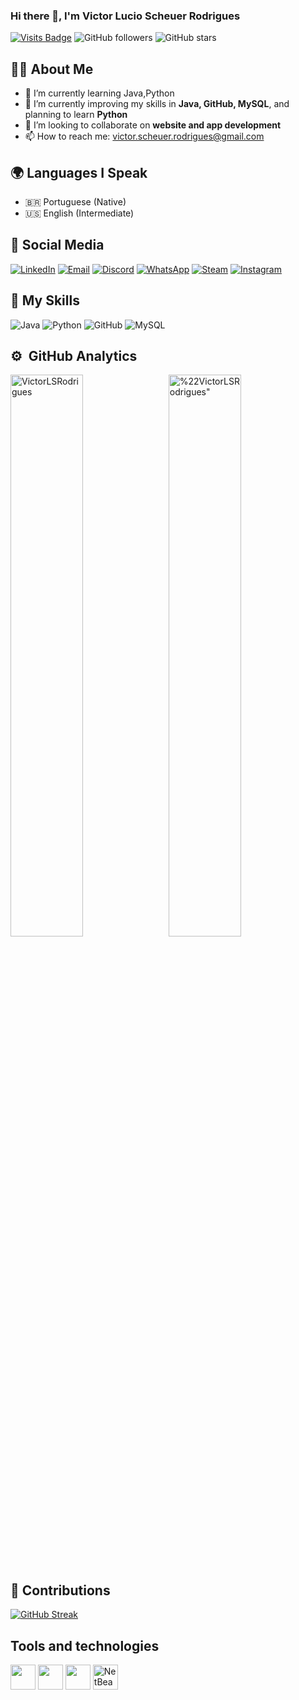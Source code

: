 ### Hi there 👋, I'm Victor Lucio Scheuer Rodrigues
[![Visits Badge](https://badges.pufler.dev/visits/VictorLSRodrigues/VictorLSRodrigues)](https://badges.pufler.dev) ![GitHub followers](https://img.shields.io/github/followers/VictorLSRodrigues?style=social) ![GitHub stars](https://img.shields.io/github/stars/VictorLSRodrigues?style=social)

## 👨‍💻 About Me
- 🌱 I’m currently learning Java,Python
- 🌱 I’m currently improving my skills in **Java, GitHub, MySQL**, and planning to learn **Python**
- 👯 I’m looking to collaborate on **website and app development**
- 📫 How to reach me: victor.scheuer.rodrigues@gmail.com

## 🌍 Languages I Speak
- 🇧🇷 Portuguese (Native)
- 🇺🇸 English (Intermediate)

## 🔗 Social Media
[![LinkedIn](https://img.shields.io/badge/LinkedIn-0077B5?style=for-the-badge&logo=linkedin&logoColor=white)](https://www.linkedin.com/in/vlsr-undefined-908b512b8/)
[![Email](https://img.shields.io/badge/Gmail-D14836?style=for-the-badge&logo=gmail&logoColor=white)](mailto:victor.scheuer.rodrigues@gmail.com)
[![Discord](https://img.shields.io/badge/Discord-0491DA?style=for-the-badge&logo=discord&logoColor=white)](https://discord.com/)
[![WhatsApp](https://img.shields.io/badge/WhatsApp-25D366?style=for-the-badge&logo=whatsapp&logoColor=white)](https://api.whatsapp.com/send?phone=5548991662017)
[![Steam](https://img.shields.io/badge/Steam-000000?style=for-the-badge&logo=steam&logoColor=white)](https://steamcommunity.com/id/)
[![Instagram](https://img.shields.io/badge/Instagram-E4405F?style=for-the-badge&logo=instagram&logoColor=white)](https://www.instagram.com/)

## 🚀 My Skills
![Java](https://img.shields.io/badge/Java-ED8B00?style=for-the-badge&logo=java&logoColor=white)
![Python](https://img.shields.io/badge/Python-3776AB?style=for-the-badge&logo=python&logoColor=white)
![GitHub](https://img.shields.io/badge/GitHub-181717?style=for-the-badge&logo=github&logoColor=white)
![MySQL](https://img.shields.io/badge/MySQL-4479A1?style=for-the-badge&logo=mysql&logoColor=white)


## ⚙️ &nbsp;GitHub Analytics

<p>
    <img align="left" width="48%" src="https://github-readme-stats.vercel.app/api?username=VictorLSRodrigues&show_icons=true&locale=en&theme=dark" alt="VictorLSRodrigues" />
    &nbsp;
    <img align="rigth" width="48%" src="https://github-readme-stats.vercel.app/api/top-langs?username=VictorLSRodrigues&show_icons=true&locale=en&theme=dark" alt=%22VictorLSRodrigues" />
</p>

&nbsp;

## 🌟 Contributions
[![GitHub Streak](https://github-readme-streak-stats.herokuapp.com?user=VictorLSRodrigues&theme=dark)](https://git.io/streak-stats)

## Tools and technologies
<!-- Link para os icones: https://devicon.dev/ -->
<p>
    <img src="https://cdn.jsdelivr.net/gh/devicons/devicon/icons/github/github-original-wordmark.svg" width="40" height="40"/>
    <img src="https://cdn.jsdelivr.net/gh/devicons/devicon/icons/java/java-original-wordmark.svg" width="40" height="40"/>
    <img src="https://cdn.jsdelivr.net/gh/devicons/devicon/icons/mysql/mysql-original-wordmark.svg" width="40" height="40"/>
    <img alt="NetBeans IDE" src="https://img.shields.io/badge/NetBeansIDE-1B6AC6.svg" width="40" height="40"/>
    <p>
         
          
          
          
          
          
          

          
